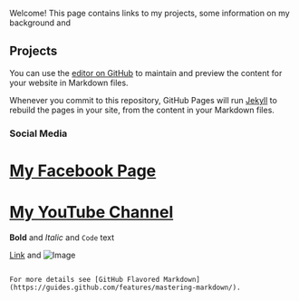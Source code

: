 Welcome! This page contains links to my projects, some information on my background and 

## Projects

You can use the [editor on GitHub](https://github.com/ngardiner/ngardiner.github.io/edit/master/README.md) to maintain and preview the content for your website in Markdown files.

Whenever you commit to this repository, GitHub Pages will run [Jekyll](https://jekyllrb.com/) to rebuild the pages in your site, from the content in your Markdown files.

### Social Media

# [My Facebook Page](https://www.facebook.com/ngardiner)
# [My YouTube Channel](https://www.youtube.com)

**Bold** and _Italic_ and `Code` text

[Link](url) and ![Image](src)
```

For more details see [GitHub Flavored Markdown](https://guides.github.com/features/mastering-markdown/).
